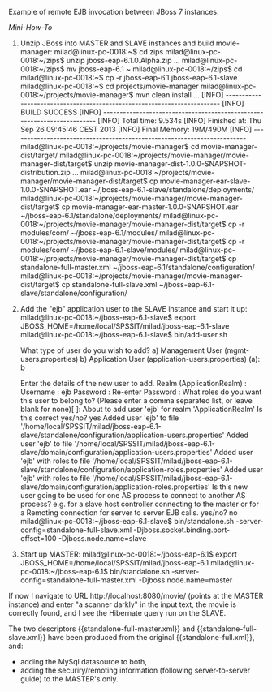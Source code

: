 Example of remote EJB invocation between JBoss 7 instances.

*Mini-How-To*

1. Unzip JBoss into MASTER and SLAVE instances and build movie-manager:
    milad@linux-pc-0018:~$ cd zips
    milad@linux-pc-0018:~/zips$ unzip jboss-eap-6.1.0.Alpha.zip
    ...
    milad@linux-pc-0018:~/zips$ mv jboss-eap-6.1 ~
    milad@linux-pc-0018:~/zips$ cd
    milad@linux-pc-0018:~$ cp -r jboss-eap-6.1 jboss-eap-6.1-slave
    milad@linux-pc-0018:~$ cd projects/movie-manager
    milad@linux-pc-0018:~/projects/movie-manager$ mvn clean install
    ...
    [INFO] ------------------------------------------------------------------------
    [INFO] BUILD SUCCESS
    [INFO] ------------------------------------------------------------------------
    [INFO] Total time: 9.534s
    [INFO] Finished at: Thu Sep 26 09:45:46 CEST 2013
    [INFO] Final Memory: 19M/490M
    [INFO] ------------------------------------------------------------------------
    milad@linux-pc-0018:~/projects/movie-manager$ cd movie-manager-dist/target/
    milad@linux-pc-0018:~/projects/movie-manager/movie-manager-dist/target$ unzip movie-manager-dist-1.0.0-SNAPSHOT-distribution.zip
    ...
    milad@linux-pc-0018:~/projects/movie-manager/movie-manager-dist/target$ cp movie-manager-ear-slave-1.0.0-SNAPSHOT.ear ~/jboss-eap-6.1-slave/standalone/deployments/
    milad@linux-pc-0018:~/projects/movie-manager/movie-manager-dist/target$ cp movie-manager-ear-master-1.0.0-SNAPSHOT.ear ~/jboss-eap-6.1/standalone/deployments/
    milad@linux-pc-0018:~/projects/movie-manager/movie-manager-dist/target$ cp -r modules/com/ ~/jboss-eap-6.1/modules/
    milad@linux-pc-0018:~/projects/movie-manager/movie-manager-dist/target$ cp -r modules/com/ ~/jboss-eap-6.1-slave/modules/
    milad@linux-pc-0018:~/projects/movie-manager/movie-manager-dist/target$ cp standalone-full-master.xml ~/jboss-eap-6.1/standalone/configuration/
    milad@linux-pc-0018:~/projects/movie-manager/movie-manager-dist/target$ cp standalone-full-slave.xml ~/jboss-eap-6.1-slave/standalone/configuration/

2. Add the "ejb" application user to the SLAVE instance and start it up:
    milad@linux-pc-0018:~/jboss-eap-6.1-slave$ export JBOSS_HOME=/home/local/SPSSIT/milad/jboss-eap-6.1-slave
    milad@linux-pc-0018:~/jboss-eap-6.1-slave$ bin/add-user.sh

    What type of user do you wish to add? 
     a) Management User (mgmt-users.properties) 
     b) Application User (application-users.properties)
    (a): b

    Enter the details of the new user to add.
    Realm (ApplicationRealm) : 
    Username : ejb
    Password : 
    Re-enter Password : 
    What roles do you want this user to belong to? (Please enter a comma separated list, or leave blank for none)[  ]: 
    About to add user 'ejb' for realm 'ApplicationRealm'
    Is this correct yes/no? yes
    Added user 'ejb' to file '/home/local/SPSSIT/milad/jboss-eap-6.1-slave/standalone/configuration/application-users.properties'
    Added user 'ejb' to file '/home/local/SPSSIT/milad/jboss-eap-6.1-slave/domain/configuration/application-users.properties'
    Added user 'ejb' with roles  to file '/home/local/SPSSIT/milad/jboss-eap-6.1-slave/standalone/configuration/application-roles.properties'
    Added user 'ejb' with roles  to file '/home/local/SPSSIT/milad/jboss-eap-6.1-slave/domain/configuration/application-roles.properties'
    Is this new user going to be used for one AS process to connect to another AS process? 
    e.g. for a slave host controller connecting to the master or for a Remoting connection for server to server EJB calls.
    yes/no? no
    milad@linux-pc-0018:~/jboss-eap-6.1-slave$ bin/standalone.sh -server-config=standalone-full-slave.xml -Djboss.socket.binding.port-offset=100 -Djboss.node.name=slave

3. Start up MASTER:
    milad@linux-pc-0018:~/jboss-eap-6.1$ export JBOSS_HOME=/home/local/SPSSIT/milad/jboss-eap-6.1
    milad@linux-pc-0018:~/jboss-eap-6.1$ bin/standalone.sh -server-config=standalone-full-master.xml -Djboss.node.name=master

If now I navigate to URL http://localhost:8080/movie/ (points at the MASTER instance) and enter "a scanner darkly" in the input text, the movie is correctly found, and I see the Hibernate query run on the SLAVE.

The two descriptors {{standalone-full-master.xml}} and {{standalone-full-slave.xml}} have been produced from the original {{standalone-full.xml}}, and:
- adding the MySql datasource to both,
- adding the securiry/remoting information (following server-to-server guide) to the MASTER's only.
